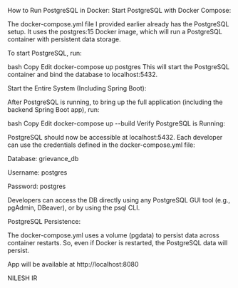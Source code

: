 How to Run PostgreSQL in Docker:
Start PostgreSQL with Docker Compose:

The docker-compose.yml file I provided earlier already has the PostgreSQL setup. It uses the postgres:15 Docker image, which will run a PostgreSQL container with persistent data storage.

To start PostgreSQL, run:

bash
Copy
Edit
docker-compose up postgres
This will start the PostgreSQL container and bind the database to localhost:5432.

Start the Entire System (Including Spring Boot):

After PostgreSQL is running, to bring up the full application (including the backend Spring Boot app), run:

bash
Copy
Edit
docker-compose up --build
Verify PostgreSQL is Running:

PostgreSQL should now be accessible at localhost:5432. Each developer can use the credentials defined in the docker-compose.yml file:

Database: grievance_db

Username: postgres

Password: postgres

Developers can access the DB directly using any PostgreSQL GUI tool (e.g., pgAdmin, DBeaver), or by using the psql CLI.

PostgreSQL Persistence:

The docker-compose.yml uses a volume (pgdata) to persist data across container restarts. So, even if Docker is restarted, the PostgreSQL data will persist.


App will be available at http://localhost:8080


NILESH IR


